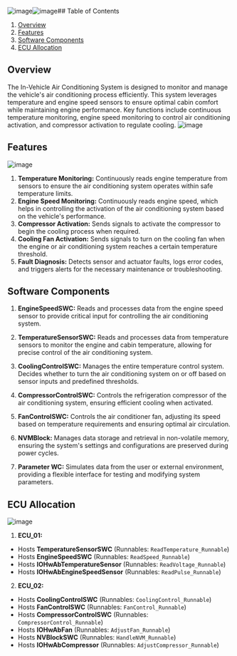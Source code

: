 ![image](https://github.com/user-attachments/assets/f6c28b38-cc38-45b6-8bc7-9005e527f780)![image](https://github.com/user-attachments/assets/634e7145-5e9a-4456-958c-fc0cfb7c481e)## Table of Contents
1. [Overview](#Overview)
2. [Features](#features)
3. [Software Components](#SoftwareComponents)
4. [ECU Allocation](#ECUAllocation)
   
## Overview

The In-Vehicle Air Conditioning System is designed to monitor and manage the vehicle's air conditioning process efficiently. This system leverages temperature and engine speed sensors to ensure optimal cabin comfort while maintaining engine performance. Key functions include continuous temperature monitoring, engine speed monitoring to control air conditioning activation, and compressor activation to regulate cooling.
![image](https://github.com/user-attachments/assets/770892af-64d4-4511-8f1a-49c816499729)

## Features

![image](https://github.com/user-attachments/assets/83fa82b9-917e-45b7-9160-1d622b1bff0d)
1. **Temperature Monitoring:** Continuously reads engine temperature from sensors to ensure the air conditioning system operates within safe temperature limits.
2. **Engine Speed Monitoring:** Continuously reads engine speed, which helps in controlling the activation of the air conditioning system based on the vehicle's performance.
3. **Compressor Activation:** Sends signals to activate the compressor to begin the cooling process when required.
4. **Cooling Fan Activation:** Sends signals to turn on the cooling fan when the engine or air conditioning system reaches a certain temperature threshold.
5. **Fault Diagnosis:** Detects sensor and actuator faults, logs error codes, and triggers alerts for the necessary maintenance or troubleshooting.

## Software Components

1. **EngineSpeedSWC:** Reads and processes data from the engine speed sensor to provide critical input for controlling the air conditioning system.

2. **TemperatureSensorSWC:** Reads and processes data from temperature sensors to monitor the engine and cabin temperature, allowing for precise control of the air conditioning system.

3. **CoolingControlSWC:** Manages the entire temperature control system. Decides whether to turn the air conditioning system on or off based on sensor inputs and predefined thresholds.

4. **CompressorControlSWC:** Controls the refrigeration compressor of the air conditioning system, ensuring efficient cooling when activated.

5. **FanControlSWC:** Controls the air conditioner fan, adjusting its speed based on temperature requirements and ensuring optimal air circulation.

6. **NVMBlock:** Manages data storage and retrieval in non-volatile memory, ensuring the system's settings and configurations are preserved during power cycles.

7. **Parameter WC:** Simulates data from the user or external environment, providing a flexible interface for testing and modifying system parameters.

## ECU Allocation

![image](https://github.com/user-attachments/assets/353bc21c-2079-49f1-8730-3ad8aa813b01)
1. **ECU_01:**
  - Hosts **TemperatureSensorSWC**
    (Runnables: `ReadTemperature_Runnable`)
  - Hosts **EngineSpeedSWC**
    (Runnables: `ReadSpeed_Runnable`)
  - Hosts **IOHwAbTemperatureSensor**
    (Runnables: `ReadVoltage_Runnable`)
  - Hosts **IOHwAbEngineSpeedSensor**
    (Runnables: `ReadPulse_Runnable`)
2. **ECU_02:**
  - Hosts **CoolingControlSWC**
    (Runnables: `CoolingControl_Runnable`)
  - Hosts **FanControlSWC**
    (Runnables: `FanControl_Runnable`)
  - Hosts **CompressorControlSWC**
    (Runnables: `CompressorControl_Runnable`)
  - Hosts **IOHwAbFan**
    (Runnables: `AdjustFan_Runnable`)
  - Hosts **NVBlockSWC**
    (Runnables: `HandleNVM_Runnable`)
  - Hosts **IOHwAbCompressor**
    (Runnables: `AdjustCompressor_Runnable`)
